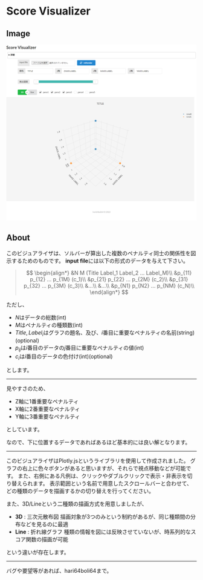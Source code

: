 # Score Visualizer

## Image

![全体像](image.png)

## About

このビジュアライザは、ソルバーが算出した複数のペナルティ同士の関係性を図示するためのものです。
**input file**には以下の形式のデータを与えて下さい。

>$$
\begin{align*}
    &N M (Title Label_1 Label_2 ...  Label_M)\\
    &p_{11} p_{12} ...  p_{1M} (c_1)\\
    &p_{21} p_{22} ...  p_{2M} (c_2)\\
    &p_{31} p_{32} ...  p_{3M} (c_3)\\
    &...\\
    &...\\
    &p_{N1} p_{N2} ...  p_{NM} (c_N)\\
\end{align*}
$$

ただし、

* $N$はデータの総数(int)
* $M$はペナルティの種類数(int)
* $Title,Label_i$はグラフの題名、及び、$i$番目に重要なペナルティの名前(string)(optional)
* $p_{ij}$は$i$番目のデータの$j$番目に重要なペナルティの値(int)
* $c_i$は$i$番目のデータの色付け(int)(optional)

とします。

---

見やすさのため、

* Z軸に1番重要なペナルティ
* X軸に2番重要なペナルティ
* Y軸に3番重要なペナルティ

としています。

なので、下に位置するデータであればあるほど基本的には良い解となります。

---

このビジュアライザはPlotly.jsというライブラリを使用して作成されました。
グラフの右上に色々ボタンがあると思いますが、それらで視点移動などが可能です。
また、右側にある凡例は、クリックやダブルクリックで表示・非表示を切り替えられます。
表示範囲という名前で用意したスクロールバーと合わせて、どの種類のデータを描画するかの切り替えを行ってください。

また、3D/Lineという二種類の描画方式を用意しましたが、

* **3D** : 三次元散布図 描画対象が3つのみという制約があるが、同じ種類間の分布などを見るのに最適
* **Line** : 折れ線グラフ 種類の情報を図には反映させていないが、時系列的なスコア関数の描画が可能

という違いが存在します。

---

バグや要望等があれば、hari64boli64まで。

